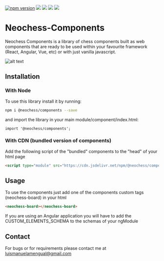 

[![npm version](https://badge.fury.io/js/%40neochess%2Fcomponents.svg)](https://badge.fury.io/js/%40neochess%2Fcomponents)
![](https://img.shields.io/github/forks/luismanuelamengual/Neochess-Components.svg?style=social&label=Fork)
![](https://img.shields.io/github/stars/luismanuelamengual/Neochess-Components.svg?style=social&label=Star)
![](https://img.shields.io/github/watchers/luismanuelamengual/Neochess-Components.svg?style=social&label=Watch)
![](https://img.shields.io/github/followers/luismanuelamengual.svg?style=social&label=Follow)

# Neochess-Components

Neochess Components is a library of chess components built as web components that are ready to be used within your favourite framework (React, Angular, Vue, etc) or with just vanilla javascript.

![alt text](https://luismanuelamengual.github.io/neochess/components/assets/images/screenshot.png)

## Installation

### With Node

To use this library install it by running:

```bash
npm i @neochess/components --save
```

and import the library in your main module/component/index.html:

```JS
import '@neochess/components';
```

### With CDN (bundled version of components)

Add the following script of the "bundled" components to the "head" of your html page

```html
<script type="module" src="https://cdn.jsdelivr.net/npm/@neochess/components{VERSION}/dist/neochess-components.bundle.js"></script>
```

## Usage

To use the components just add one of the components custom tags (neochess-board) in your html

```html
<neochess-board></neochess-board>
```

If you are using an Angular application you will have to add the CUSTOM_ELEMENTS_SCHEMA to the schemas of your ngModule

## Contact

For bugs or for requirements please contact me at luismanuelamengual@gmail.com